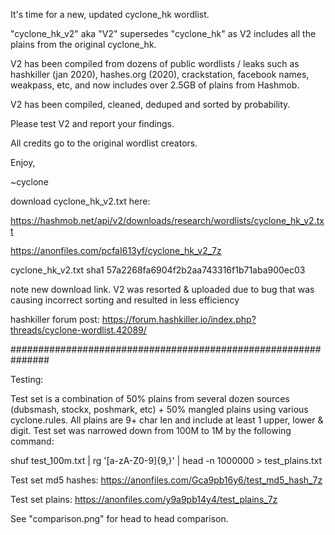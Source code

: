 It's time for a new, updated cyclone_hk wordlist.

"cyclone_hk_v2" aka "V2" supersedes "cyclone_hk" as V2 includes all the plains from the original cyclone_hk.

V2 has been compiled from dozens of public wordlists / leaks such as hashkiller (jan 2020), hashes.org (2020), crackstation, facebook names, weakpass, etc, and now includes over 2.5GB of plains from Hashmob.

V2 has been compiled, cleaned, deduped and sorted by probability.

Please test V2 and report your findings.

All credits go to the original wordlist creators.

Enjoy,

~cyclone

download cyclone_hk_v2.txt here: 

https://hashmob.net/api/v2/downloads/research/wordlists/cyclone_hk_v2.txt

https://anonfiles.com/pcfaI613yf/cyclone_hk_v2_7z

cyclone_hk_v2.txt sha1 57a2268fa6904f2b2aa743316f1b71aba900ec03  

note new download link. V2 was resorted & uploaded due to bug that was causing incorrect sorting and resulted in less efficiency

hashkiller forum post: https://forum.hashkiller.io/index.php?threads/cyclone-wordlist.42089/

###############################################################

Testing:

Test set is a combination of 50% plains from several dozen sources (dubsmash, stockx, poshmark, etc) + 50% mangled plains using various cyclone.rules.
All plains are 9+ char len and include at least 1 upper, lower & digit.
Test set was narrowed down from 100M to 1M by the following command:

shuf test_100m.txt | rg '[a-zA-Z0-9]{9,}' | head -n 1000000 > test_plains.txt

Test set md5 hashes: https://anonfiles.com/Gca9pb16y6/test_md5_hash_7z

Test set plains: https://anonfiles.com/y9a9pb14y4/test_plains_7z

See "comparison.png" for head to head comparison.
